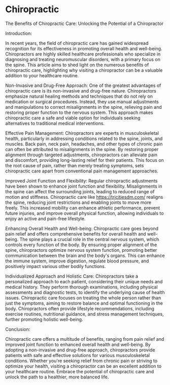 # Chiropractic
The Benefits of Chiropractic Care: Unlocking the Potential of a Chiropractor 

Introduction:

In recent years, the field of chiropractic care has gained widespread recognition for its effectiveness in promoting overall health and well-being. Chiropractors are highly skilled healthcare professionals who specialize in diagnosing and treating neuromuscular disorders, with a primary focus on the spine. This article aims to shed light on the numerous benefits of chiropractic care, highlighting why visiting a chiropractor can be a valuable addition to your healthcare routine.

Non-Invasive and Drug-Free Approach:
One of the greatest advantages of chiropractic care is its non-invasive and drug-free nature. Chiropractors emphasize natural healing methods and techniques that do not rely on medication or surgical procedures. Instead, they use manual adjustments and manipulations to correct misalignments in the spine, relieving pain and restoring proper function to the nervous system. This approach makes chiropractic care a safe and viable option for individuals seeking alternatives to traditional medical interventions.

Effective Pain Management:
Chiropractors are experts in musculoskeletal health, particularly in addressing conditions related to the spine, joints, and muscles. Back pain, neck pain, headaches, and other types of chronic pain can often be attributed to misalignments in the spine. By restoring proper alignment through targeted adjustments, chiropractors can alleviate pain and discomfort, providing long-lasting relief for their patients. This focus on the root cause of pain, rather than merely treating symptoms, sets chiropractic care apart from conventional pain management approaches.

Improved Joint Function and Flexibility:
Regular chiropractic adjustments have been shown to enhance joint function and flexibility. Misalignments in the spine can affect the surrounding joints, leading to reduced range of motion and stiffness. Chiropractic care like https://tricitiesdm.com/ realigns the spine, reducing joint restrictions and enabling joints to move more freely. This increased mobility can enhance athletic performance, prevent future injuries, and improve overall physical function, allowing individuals to enjoy an active and pain-free lifestyle.

Enhancing Overall Health and Well-being:
Chiropractic care goes beyond pain relief and offers comprehensive benefits for overall health and well-being. The spine plays a crucial role in the central nervous system, which controls every function of the body. By ensuring proper alignment of the spine, chiropractors optimize nervous system function, promoting better communication between the brain and the body's organs. This can enhance the immune system, improve digestion, regulate blood pressure, and positively impact various other bodily functions.

Individualized Approach and Holistic Care:
Chiropractors take a personalized approach to each patient, considering their unique needs and medical history. They perform thorough examinations, including physical assessments and diagnostic tests, to identify the underlying cause of health issues. Chiropractic care focuses on treating the whole person rather than just the symptoms, aiming to restore balance and optimal functioning in the body. Chiropractors often provide lifestyle recommendations, including exercise routines, nutritional guidance, and stress management techniques, further promoting holistic well-being.

Conclusion:

Chiropractic care offers a multitude of benefits, ranging from pain relief and improved joint function to enhanced overall health and well-being. By adopting a non-invasive and drug-free approach, chiropractors provide patients with safe and effective solutions for various musculoskeletal conditions. Whether you're seeking relief from chronic pain or striving to optimize your health, visiting a chiropractor can be an excellent addition to your healthcare routine. Embrace the potential of chiropractic care and unlock the path to a healthier, more balanced life.

